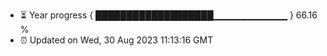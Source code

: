 - ⏳ Year progress { ███████████████████▁▁▁▁▁▁▁▁▁▁▁ } 66.16 %
- ⏰ Updated on Wed, 30 Aug 2023 11:13:16 GMT

